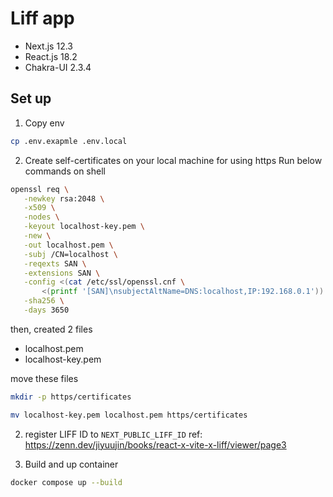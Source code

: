 # Liff app

- Next.js 12.3
- React.js 18.2
- Chakra-UI 2.3.4

## Set up

1. Copy env

```zsh
cp .env.exapmle .env.local
```

2. Create self-certificates on your local machine for using https
   Run below commands on shell

```zsh
openssl req \
   -newkey rsa:2048 \
   -x509 \
   -nodes \
   -keyout localhost-key.pem \
   -new \
   -out localhost.pem \
   -subj /CN=localhost \
   -reqexts SAN \
   -extensions SAN \
   -config <(cat /etc/ssl/openssl.cnf \
       <(printf '[SAN]\nsubjectAltName=DNS:localhost,IP:192.168.0.1')) \
   -sha256 \
   -days 3650
```

then, created 2 files

- localhost.pem
- localhost-key.pem

move these files

```zsh
mkdir -p https/certificates
```

```zsh
mv localhost-key.pem localhost.pem https/certificates
```

2. register LIFF ID to `NEXT_PUBLIC_LIFF_ID`
   ref: <https://zenn.dev/jiyuujin/books/react-x-vite-x-liff/viewer/page3>

3. Build and up container

```zsh
docker compose up --build
```
